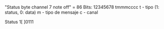 "Status byte channel 7 note off" = 86
Bits:
12345678
tmmmcccc
t - tipo (1: status, 0: data)
m - tipo de mensaje
c - canal

Status
1[ ]0111
